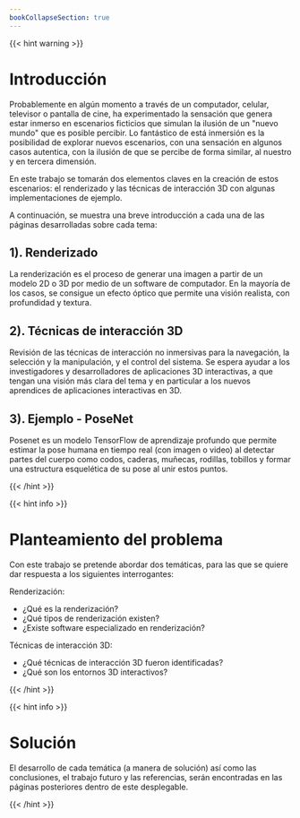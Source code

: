 ```yaml
---
bookCollapseSection: true
---
```


{{< hint warning >}}
# Introducción
Probablemente en algún momento a través de un computador, celular, televisor o pantalla de cine, ha experimentado la sensación que genera estar inmerso en escenarios ficticios que simulan la ilusión de un "nuevo mundo" que es posible percibir. 
Lo fantástico de está inmersión es la posibilidad de explorar nuevos escenarios, con una sensación en algunos casos autentica, con la ilusión de que se percibe de forma similar, al nuestro y en tercera dimensión.

En este trabajo se tomarán dos elementos claves en la creación de estos escenarios: el renderizado y las técnicas de interacción 3D con algunas implementaciones de ejemplo.

A continuación, se muestra una breve introducción a cada una de las páginas desarrolladas sobre cada tema:
## 1). Renderizado
La renderización es el proceso de generar una imagen a partir de un modelo 2D o 3D por medio de un software de computador. En la mayoría de los casos, se consigue un efecto óptico que permite una visión realista, con profundidad y textura.

## 2). Técnicas de interacción 3D

Revisión de las técnicas de interacción no inmersivas para la navegación, la selección y la manipulación, y el control del sistema. Se espera ayudar a los investigadores y desarrolladores de aplicaciones 3D interactivas, a que tengan una visión más clara del tema y en particular a los nuevos aprendices de aplicaciones interactivas en 3D.

## 3). Ejemplo - PoseNet

Posenet es un modelo TensorFlow de aprendizaje profundo que permite estimar la pose humana en tiempo real (con imagen o video) al detectar partes del cuerpo como codos, caderas, muñecas, rodillas, tobillos y formar una estructura esquelética de su pose al unir estos puntos.

{{< /hint >}}

{{< hint info >}}
# Planteamiento del problema
Con este trabajo se pretende abordar dos temáticas, para las que se quiere dar respuesta a los siguientes interrogantes:

Renderización:
* ¿Qué es la renderización?
* ¿Qué tipos de renderización existen?
* ¿Existe software especializado en renderización?

Técnicas de interacción 3D:
* ¿Qué técnicas de interacción 3D fueron identificadas?
* ¿Qué son los entornos 3D interactivos?

{{< /hint >}}

{{< hint info >}}
# Solución

El desarrollo de cada temática (a manera de solución) así como las conclusiones, el trabajo futuro y las referencias, serán encontradas en las páginas posteriores dentro de este desplegable.

{{< /hint >}}
